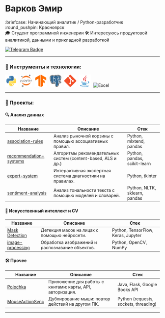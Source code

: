 

# Варков Эмир

\:briefcase: Начинающий аналитик / Python-разработчик  
\:round\_pushpin: Красноярск  
🎓 Студент программной инженерии 
🛠️ Интересуюсь продуктовой аналитикой, данными и прикладной разработкой  

<div id="badges">
  <a href="https://t.me/moodot">
    <img src="https://img.shields.io/badge/Telegram-blue?style=for-the-badge&logo=telegram&logoColor=white" alt="Telegram Badge"/>
  </a>
</div>

---

### 🔧 Инструменты и технологии:

<div>
  <img src="https://github.com/devicons/devicon/blob/master/icons/python/python-original.svg" title="Python" alt="Python" width="40" height="40"/>&nbsp;
  <img src="https://github.com/devicons/devicon/blob/master/icons/jupyter/jupyter-original-wordmark.svg" title="Jupyter" alt="Jupyter" width="40" height="40"/>&nbsp;
  <img src="https://github.com/devicons/devicon/blob/master/icons/tensorflow/tensorflow-original.svg" title="TensorFlow" alt="TensorFlow" width="40" height="40"/>&nbsp;
  <img src="https://github.com/devicons/devicon/blob/master/icons/postgresql/postgresql-original.svg" title="PostgreSQL" alt="PostgreSQL" width="40" height="40"/>&nbsp;
  <img src="https://github.com/devicons/devicon/blob/master/icons/git/git-original.svg" title="Git" alt="Git" width="40" height="40"/>&nbsp;
  <img src="https://github.com/devicons/devicon/blob/master/icons/java/java-original.svg" title="Java" alt="Java" width="40" height="40"/>&nbsp;
  <img src="https://img.shields.io/badge/Excel-217346?style=for-the-badge&logo=microsoft-excel&logoColor=white" alt="Excel" height="30"/>
</div>

---


### 📌 Проекты:

#### 🔍 Анализ данных

| Название                                                                    | Описание                                                     | Стек                          |
| --------------------------------------------------------------------------- | ------------------------------------------------------------ | ----------------------------- |
| [association-rules](https://github.com/srrymom/association-rules)           | Анализ рыночной корзины с помощью ассоциативных правил.      | Python, mlxtend, pandas       |
| [recommendation-systems](https://github.com/srrymom/recommendation-systems) | Алгоритмы рекомендательных систем (content-based, ALS и др.) | Python, pandas, scikit-learn  |
| [expert-system](https://github.com/srrymom/expert-system)                   | Интерактивная экспертная система диагностики на правилах.    | Python, tkinter               |
| [sentiment-analysis](https://github.com/srrymom/sentiment-analysis)         | Анализ тональности текста с помощью моделей и словарей.      | Python, NLTK, sklearn, pandas |

#### 🧠 Искусственный интеллект и CV

| Название                                                        | Описание                                        | Стек                               |
| --------------------------------------------------------------- | ----------------------------------------------- | ---------------------------------- |
| [Mask Detection](https://github.com/srrymom/maskDetection)      | Детекция масок на лицах с помощью нейросети.    | Python, TensorFlow, Keras, Jupyter |
| [image-processing](https://github.com/srrymom/image-processing) | Обработка изображений и распознавание объектов. | Python, OpenCV, NumPy              |

#### 🛠 Прочее

| Название                                                      | Описание                                                  | Стек                                  |
| ------------------------------------------------------------- | --------------------------------------------------------- | ------------------------------------- |
| [Polochka](https://github.com/srrymom/Polochka)               | Приложение для работы с книгами: карты, API, авторизация. | Java, Flask, Google Books API         |
| [MouseActionSync](https://github.com/srrymom/MouseActionSync) | Дублирование мыши: повтор действий на другом ПК.          | Python (requests, sockets, threading) |

---
